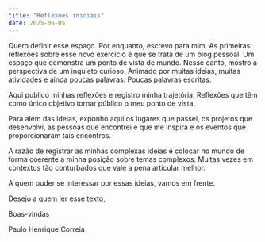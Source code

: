 ```yaml
---
title: "Reflexões iniciais"
date: 2025-06-05
---
```


Quero definir esse espaço. Por enquanto, escrevo para mim. As primeiras reflexões sobre esse novo exercício é que se trata de um blog pessoal. Um espaço que demonstra um ponto de vista de mundo. Nesse canto, mostro a perspectiva de um inquieto curioso. Animado por muitas ideias, muitas atividades e ainda poucas palavras. Poucas palavras escritas. 

Aqui publico minhas reflexões e registro minha trajetória. Reflexões que têm como único objetivo tornar público o meu ponto de vista.

Para além das ideias, exponho aqui os lugares que passei, os projetos que desenvolvi, as pessoas que encontrei e que me inspira e os eventos que proporcionaram tais encontros. 

A razão de registrar as minhas complexas ideias é colocar no mundo de forma coerente a minha posição sobre temas complexos. Muitas vezes em contextos tão conturbados que vale a pena articular melhor. 

A quem puder se interessar por essas ideias, vamos em frente.  

Desejo a quem ler esse texto, 

Boas-vindas

Paulo Henrique Correia

